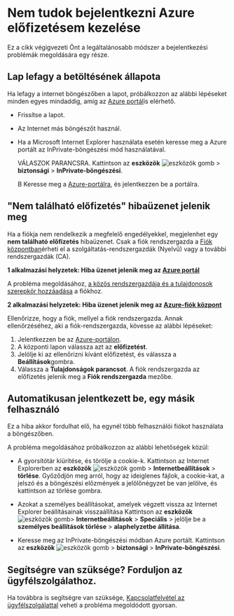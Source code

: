 <properties
    pageTitle="Nem tudok bejelentkezni a Azure előfizetés |} Microsoft Azure"
    description="Megtudhatja, hogy miként Azure előfizetés login kapcsolatos néhány gyakori problémák megoldása."
    services=""
    documentationCenter=""
    authors="genlin"
    manager="mbaldwin"
    editor=""
    tags="billing"
    />

<tags
    ms.service="billing"
    ms.workload="na"
    ms.tgt_pltfrm="na"
    ms.devlang="na"
    ms.topic="article"
    ms.date="10/25/2016"
    ms.author="genli"/>

# <a name="i-cant-sign-in-to-manage-my-azure-subscription"></a>Nem tudok bejelentkezni Azure előfizetésem kezelése

Ez a cikk végigvezeti Önt a legáltalánosabb módszer a bejelentkezési problémák megoldására egy része.

## <a name="page-hangs-in-the-loading-status"></a>Lap lefagy a betöltésének állapota

Ha lefagy a internet böngészőben a lapot, próbálkozzon az alábbi lépéseket minden egyes mindaddig, amíg az [Azure portál](https://portal.azure.com)is elérhető.

-   Frissítse a lapot.
-   Az Internet más böngészőt használ.
-   Ha a Microsoft Internet Explorer használata esetén keresse meg a Azure portált az InPrivate-böngészési mód használatával. 

    VÁLASZOK PARANCSRA.  Kattintson az **eszközök** ![eszközök gomb](./media/billing-cannot-login-subscription/Toolsbutton.png) > **biztonsági** > **InPrivate-böngészési**.

    B  Keresse meg a [Azure-portálra](https://portal.azure.com), és jelentkezzen be a portálra.

## <a name="error-message-no-subscriptions-found"></a>"Nem található előfizetés" hibaüzenet jelenik meg

Ha a fiókja nem rendelkezik a megfelelő engedélyekkel, megjelenhet egy **nem található előfizetés** hibaüzenet. Csak a fiók rendszergazda a [Fiók központban](https://account.windowsazure.com/)érheti el a szolgáltatás-rendszergazdák (Nyelvű) vagy a további rendszergazdák (CA).

**1 alkalmazási helyzetek: Hiba üzenet jelenik meg az [Azure portál](https://portal.azure.com)**

A probléma megoldásához, [a közös rendszergazdája és a tulajdonosok szerepkör hozzáadása](billing-add-change-azure-subscription-administrator.md) a fiókhoz.

**2 alkalmazási helyzetek: Hiba üzenet jelenik meg az [Azure-fiók központ](https://account.windowsazure.com/Subscriptions)**

Ellenőrizze, hogy a fiók, mellyel a fiók rendszergazda. Annak ellenőrzéséhez, aki a fiók-rendszergazda, kövesse az alábbi lépéseket:

1.  Jelentkezzen be az [Azure-portálon](https://portal.azure.com).
2.  A központi lapon válassza azt az **előfizetést**.
3.  Jelölje ki az ellenőrizni kívánt előfizetést, és válassza a **Beállítások**gombra.
4.  Válassza a **Tulajdonságok parancsot**. A fiók rendszergazda az előfizetés jelenik meg a **Fiók rendszergazda** mezőbe.

## <a name="you-are-automatically-signed-in-as-a-different-user"></a>Automatikusan jelentkezett be, egy másik felhasználó

Ez a hiba akkor fordulhat elő, ha egynél több felhasználói fiókot használata a böngészőben.

A probléma megoldásához próbálkozzon az alábbi lehetőségek közül:

-   A gyorsítótár kiürítése, és törölje a cookie-k. Kattintson az Internet Explorerben az **eszközök** ![eszközök gomb](./media/billing-cannot-login-subscription/Toolsbutton.png) > **Internetbeállítások** > **törlése**. Győződjön meg arról, hogy az ideiglenes fájlok, a cookie-kat, a jelszó és a böngészési előzmények a jelölőnégyzet be van jelölve, és kattintson az törlése gombra.

-   Azokat a személyes beállításokat, amelyek végzett vissza az Internet Explorer beállításainak visszaállítása Kattintson az **eszközök** ![eszközök gomb](./media/billing-cannot-login-subscription/Toolsbutton.png)> **Internetbeállítások** > **Speciális** > jelölje be a **személyes beállítások törlése** > **alaphelyzetbe állítása**.

-   Keresse meg az InPrivate-böngészési módban Azure portált. Kattintson az **eszközök** ![eszközök gomb](./media/billing-cannot-login-subscription/Toolsbutton.png) > **biztonsági** > **InPrivate-böngészési**.

## <a name="need-help-contact-support"></a>Segítségre van szüksége? Forduljon az ügyfélszolgálathoz. 

Ha továbbra is segítségre van szüksége, [Kapcsolatfelvétel az ügyfélszolgálattal](https://portal.azure.com/?#blade/Microsoft_Azure_Support/HelpAndSupportBlade) veheti a probléma megoldódott gyorsan. 